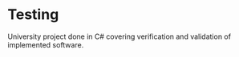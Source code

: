 # Testing
University project done in C# covering verification and validation of implemented software.
